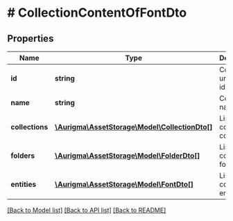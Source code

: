 # # CollectionContentOfFontDto

## Properties

Name | Type | Description | Notes
------------ | ------------- | ------------- | -------------
**id** | **string** | Collection unique identifier | [optional]
**name** | **string** | Collection name | [optional]
**collections** | [**\Aurigma\AssetStorage\Model\CollectionDto[]**](CollectionDto.md) | List of contained collections | [optional]
**folders** | [**\Aurigma\AssetStorage\Model\FolderDto[]**](FolderDto.md) | List of contained folders | [optional]
**entities** | [**\Aurigma\AssetStorage\Model\FontDto[]**](FontDto.md) | List of contained entities | [optional]

[[Back to Model list]](../../README.md#models) [[Back to API list]](../../README.md#endpoints) [[Back to README]](../../README.md)
